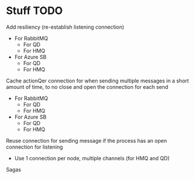 # Stuff TODO

Add resiliency (re-establish listening connection)
 - For RabbitMQ
	- For QD
	- For HMQ
 - For Azure SB
	- For QD
	- For HMQ

Cache actionQer connection for when sending multiple messages in a short amount of time, to no close and open the connection for each send
 - For RabbitMQ
	- For QD
	- For HMQ
 - For Azure SB
	- For QD
	- For HMQ

Reuse connection for sending message if the process has an open connection for listening
 - Use 1 connection per node, multiple channels (for HMQ and QD)

Sagas